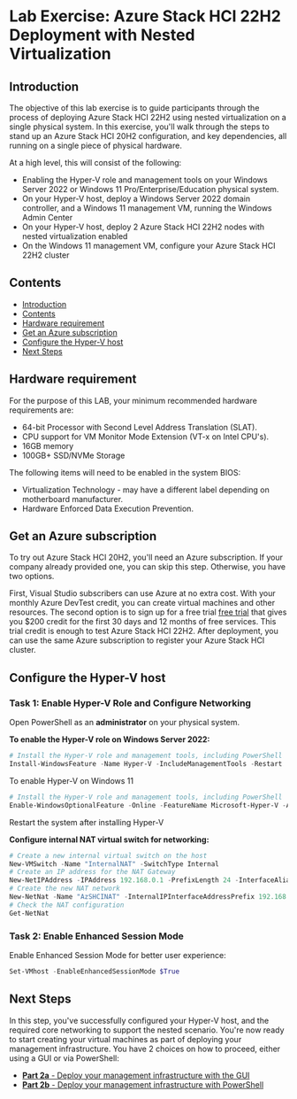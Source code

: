 # Lab Exercise: Azure Stack HCI 22H2 Deployment with Nested Virtualization

Introduction
-------------

The objective of this lab exercise is to guide participants through the process of deploying Azure Stack HCI 22H2 using nested virtualization on a single physical system. 
In this exercise, you'll walk through the steps to stand up an Azure Stack HCI 20H2 configuration, and key dependencies, all running on a single piece of physical hardware. 

At a high level, this will consist of the following:

* Enabling the Hyper-V role and management tools on your Windows Server 2022 or Windows 11 Pro/Enterprise/Education physical system.
* On your Hyper-V host, deploy a Windows Server 2022 domain controller, and a Windows 11 management VM, running the Windows Admin Center
* On your Hyper-V host, deploy 2 Azure Stack HCI 22H2 nodes with nested virtualization enabled
* On the Windows 11 management VM, configure your Azure Stack HCI 22H2 cluster

Contents
-----------
- [Introduction](#Introduction)
- [Contents](#contents)
- [Hardware requirement](#Hardware-requirement)
- [Get an Azure subscription](#get-an-azure-subscription)
- [Configure the Hyper-V host](#Configure-the-Hyper-V-host)
- [Next Steps](#next-steps)


Hardware requirement 
---------------------

For the purpose of this LAB, your minimum recommended hardware requirements are:

* 64-bit Processor with Second Level Address Translation (SLAT).
* CPU support for VM Monitor Mode Extension (VT-x on Intel CPU's).
* 16GB memory
* 100GB+ SSD/NVMe Storage

The following items will need to be enabled in the system BIOS:

* Virtualization Technology - may have a different label depending on motherboard manufacturer.
* Hardware Enforced Data Execution Prevention.

Get an Azure subscription
------------------------
To try out Azure Stack HCI 20H2, you'll need an Azure subscription. If your company already provided one, you can skip this step. Otherwise, you have two options.

First, Visual Studio subscribers can use Azure at no extra cost. With your monthly Azure DevTest credit, you can create virtual machines and other resources. 
The second option is to sign up for a free trial [free trial](https://azure.microsoft.com/en-us/free/ "Azure free trial link") that gives you $200 credit for the first 30 days and 12 months of free services. This trial credit is enough to test Azure Stack HCI 22H2. After deployment, you can use the same Azure subscription to register your Azure Stack HCI cluster.

Configure the Hyper-V host
----------------------------

### Task 1: Enable Hyper-V Role and Configure Networking ###

Open PowerShell as an **administrator** on your physical system.


**To enable the Hyper-V role on Windows Server 2022:**

```powershell
# Install the Hyper-V role and management tools, including PowerShell
Install-WindowsFeature -Name Hyper-V -IncludeManagementTools -Restart 
```
To enable Hyper-V on Windows 11

```powershell
# Install the Hyper-V role and management tools, including PowerShell
Enable-WindowsOptionalFeature -Online -FeatureName Microsoft-Hyper-V -All
```
Restart the system after installing Hyper-V

**Configure internal NAT virtual switch for networking:**

```powershell
# Create a new internal virtual switch on the host
New-VMSwitch -Name "InternalNAT" -SwitchType Internal
# Create an IP address for the NAT Gateway
New-NetIPAddress -IPAddress 192.168.0.1 -PrefixLength 24 -InterfaceAlias "vEthernet (InternalNAT)"
# Create the new NAT network
New-NetNat -Name "AzSHCINAT" -InternalIPInterfaceAddressPrefix 192.168.0.0/24
# Check the NAT configuration
Get-NetNat
```
### Task 2: Enable Enhanced Session Mode

Enable Enhanced Session Mode for better user experience:

```powershell
Set-VMhost -EnableEnhancedSessionMode $True
```

Next Steps
-----------
In this step, you've successfully configured your Hyper-V host, and the required core networking to support the nested scenario.  You're now ready to start creating your virtual machines as part of deploying your management infrastructure. 
You have 2 choices on how to proceed, either using a GUI or via PowerShell:

* [**Part 2a** - Deploy your management infrastructure with the GUI](/main/02.%20ManagementInfraGUI.md "Deploy your management infrastructure with the GUI")
* [**Part 2b** - Deploy your management infrastructure with PowerShell](/archive/steps/2b_ManagementInfraPS.md "Deploy your management infrastructure with PowerShell")
